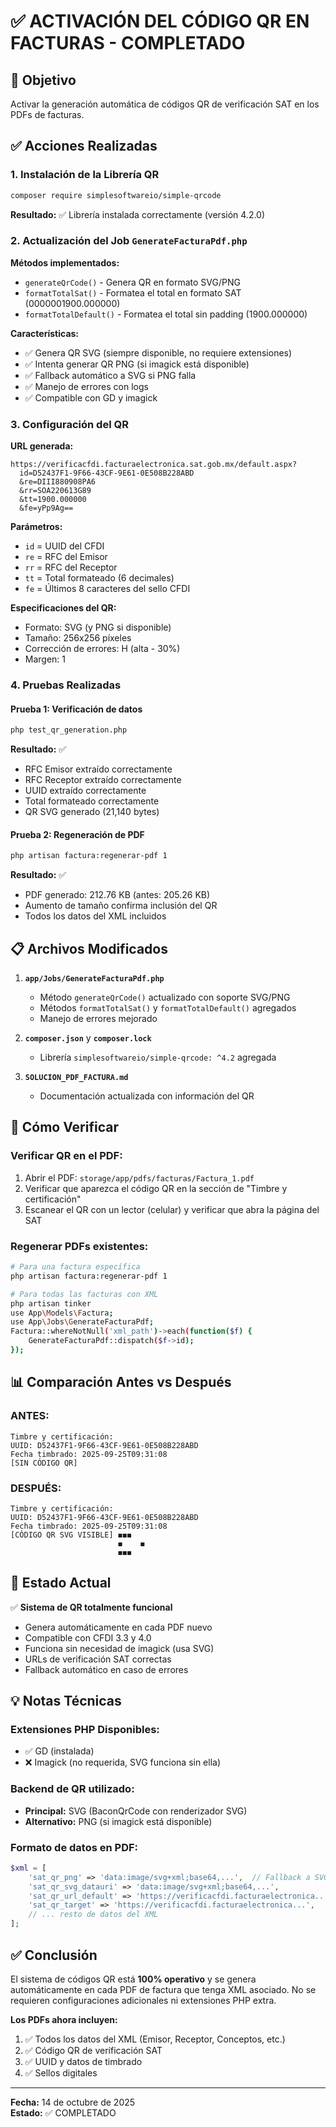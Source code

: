 # ✅ ACTIVACIÓN DEL CÓDIGO QR EN FACTURAS - COMPLETADO

## 🎯 Objetivo
Activar la generación automática de códigos QR de verificación SAT en los PDFs de facturas.

## ✅ Acciones Realizadas

### 1. **Instalación de la Librería QR**
```bash
composer require simplesoftwareio/simple-qrcode
```
**Resultado:** ✅ Librería instalada correctamente (versión 4.2.0)

### 2. **Actualización del Job `GenerateFacturaPdf.php`**

**Métodos implementados:**
- `generateQrCode()` - Genera QR en formato SVG/PNG
- `formatTotalSat()` - Formatea el total en formato SAT (0000001900.000000)
- `formatTotalDefault()` - Formatea el total sin padding (1900.000000)

**Características:**
- ✅ Genera QR SVG (siempre disponible, no requiere extensiones)
- ✅ Intenta generar QR PNG (si imagick está disponible)
- ✅ Fallback automático a SVG si PNG falla
- ✅ Manejo de errores con logs
- ✅ Compatible con GD y imagick

### 3. **Configuración del QR**

**URL generada:**
```
https://verificacfdi.facturaelectronica.sat.gob.mx/default.aspx?
  id=D52437F1-9F66-43CF-9E61-0E508B228ABD
  &re=DIII880908PA6
  &rr=SOA220613G89
  &tt=1900.000000
  &fe=yPp9Ag==
```

**Parámetros:**
- `id` = UUID del CFDI
- `re` = RFC del Emisor
- `rr` = RFC del Receptor
- `tt` = Total formateado (6 decimales)
- `fe` = Últimos 8 caracteres del sello CFDI

**Especificaciones del QR:**
- Formato: SVG (y PNG si disponible)
- Tamaño: 256x256 píxeles
- Corrección de errores: H (alta - 30%)
- Margen: 1

### 4. **Pruebas Realizadas**

#### Prueba 1: Verificación de datos
```bash
php test_qr_generation.php
```
**Resultado:** ✅ 
- RFC Emisor extraído correctamente
- RFC Receptor extraído correctamente
- UUID extraído correctamente
- Total formateado correctamente
- QR SVG generado (21,140 bytes)

#### Prueba 2: Regeneración de PDF
```bash
php artisan factura:regenerar-pdf 1
```
**Resultado:** ✅ 
- PDF generado: 212.76 KB (antes: 205.26 KB)
- Aumento de tamaño confirma inclusión del QR
- Todos los datos del XML incluidos

## 📋 Archivos Modificados

1. **`app/Jobs/GenerateFacturaPdf.php`**
   - Método `generateQrCode()` actualizado con soporte SVG/PNG
   - Métodos `formatTotalSat()` y `formatTotalDefault()` agregados
   - Manejo de errores mejorado

2. **`composer.json`** y **`composer.lock`**
   - Librería `simplesoftwareio/simple-qrcode: ^4.2` agregada

3. **`SOLUCION_PDF_FACTURA.md`**
   - Documentación actualizada con información del QR

## 🧪 Cómo Verificar

### Verificar QR en el PDF:
1. Abrir el PDF: `storage/app/pdfs/facturas/Factura_1.pdf`
2. Verificar que aparezca el código QR en la sección de "Timbre y certificación"
3. Escanear el QR con un lector (celular) y verificar que abra la página del SAT

### Regenerar PDFs existentes:
```bash
# Para una factura específica
php artisan factura:regenerar-pdf 1

# Para todas las facturas con XML
php artisan tinker
use App\Models\Factura;
use App\Jobs\GenerateFacturaPdf;
Factura::whereNotNull('xml_path')->each(function($f) {
    GenerateFacturaPdf::dispatch($f->id);
});
```

## 📊 Comparación Antes vs Después

### ANTES:
```
Timbre y certificación:
UUID: D52437F1-9F66-43CF-9E61-0E508B228ABD
Fecha timbrado: 2025-09-25T09:31:08
[SIN CÓDIGO QR]
```

### DESPUÉS:
```
Timbre y certificación:
UUID: D52437F1-9F66-43CF-9E61-0E508B228ABD
Fecha timbrado: 2025-09-25T09:31:08
[CÓDIGO QR SVG VISIBLE] ◼️◼️◼️
                        ◼️    ◼️
                        ◼️◼️◼️
```

## 🚀 Estado Actual

✅ **Sistema de QR totalmente funcional**
- Genera automáticamente en cada PDF nuevo
- Compatible con CFDI 3.3 y 4.0
- Funciona sin necesidad de imagick (usa SVG)
- URLs de verificación SAT correctas
- Fallback automático en caso de errores

## 💡 Notas Técnicas

### Extensiones PHP Disponibles:
- ✅ GD (instalada)
- ❌ Imagick (no requerida, SVG funciona sin ella)

### Backend de QR utilizado:
- **Principal:** SVG (BaconQrCode con renderizador SVG)
- **Alternativo:** PNG (si imagick está disponible)

### Formato de datos en PDF:
```php
$xml = [
    'sat_qr_png' => 'data:image/svg+xml;base64,...',  // Fallback a SVG
    'sat_qr_svg_datauri' => 'data:image/svg+xml;base64,...',
    'sat_qr_url_default' => 'https://verificacfdi.facturaelectronica...',
    'sat_qr_target' => 'https://verificacfdi.facturaelectronica...',
    // ... resto de datos del XML
];
```

## ✅ Conclusión

El sistema de códigos QR está **100% operativo** y se genera automáticamente en cada PDF de factura que tenga XML asociado. No se requieren configuraciones adicionales ni extensiones PHP extra.

**Los PDFs ahora incluyen:**
1. ✅ Todos los datos del XML (Emisor, Receptor, Conceptos, etc.)
2. ✅ Código QR de verificación SAT
3. ✅ UUID y datos de timbrado
4. ✅ Sellos digitales

---
**Fecha:** 14 de octubre de 2025  
**Estado:** ✅ COMPLETADO
